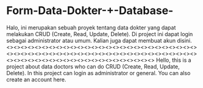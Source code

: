 # Form-Data-Dokter-+-Database-
Halo, ini merupakan sebuah proyek tentang data dokter yang dapat melakukan CRUD (Create, Read, Update, Delete). Di project ini dapat login sebagai administrator atau umum. Kalian juga dapat membuat akun disini.
<><><><><><><><><><><><><><><><><><><><><><><><><><><><><><><><><><><><><><><><><><><><><><><><><><><><><><><><><><><><><><><><><><><><><><><><><><><>
Hello, this is a project about data doctors who can do CRUD (Create, Read, Update, Delete). In this project can login as administrator or general. You can also create an account here.
